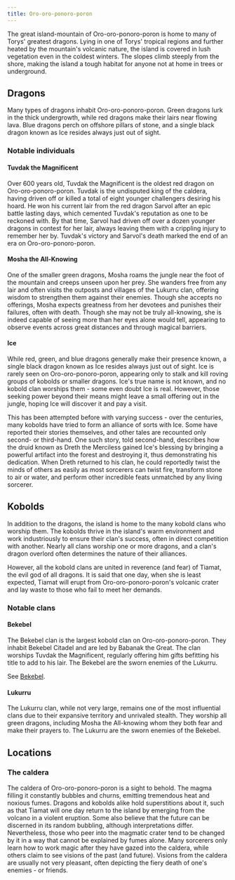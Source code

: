 ```yaml
---
title: Oro-oro-ponoro-poron
---
```


The great island-mountain of Oro-oro-ponoro-poron is home to many of Torys' greatest dragons. Lying in one of Torys' tropical regions and further heated by the mountain's volcanic nature, the island is covered in lush vegetation even in the coldest winters. The slopes climb steeply from the shore, making the island a tough habitat for anyone not at home in trees or underground.

## Dragons

Many types of dragons inhabit Oro-oro-ponoro-poron. Green dragons lurk in the thick undergrowth, while red dragons make their lairs near flowing lava. Blue dragons perch on offshore pillars of stone, and a single black dragon known as Ice resides always just out of sight.

### Notable individuals

#### Tuvdak the Magnificent

Over 600 years old, Tuvdak the Magnificent is the oldest red dragon on Oro-oro-ponoro-poron. Tuvdak is the undisputed king of the caldera, having driven off or killed a total of eight younger challengers desiring his hoard. He won his current lair from the red dragon Sarvol after an epic battle lasting days, which cemented Tuvdak's reputation as one to be reckoned with. By that time, Sarvol had driven off over a dozen younger dragons in contest for her lair, always leaving them with a crippling injury to remember her by. Tuvdak's victory and Sarvol's death marked the end of an era on Oro-oro-ponoro-poron.

#### Mosha the All-Knowing

One of the smaller green dragons, Mosha roams the jungle near the foot of the mountain and creeps unseen upon her prey. She wanders free from any lair and often visits the outposts and villages of the Lukurru clan, offering wisdom to strengthen them against their enemies. Though she accepts no offerings, Mosha expects greatness from her devotees and punishes their failures, often with death. Though she may not be truly all-knowing, she is indeed capable of seeing more than her eyes alone would tell, appearing to observe events across great distances and through magical barriers.

#### Ice

While red, green, and blue dragons generally make their presence known, a single black dragon known as Ice resides always just out of sight. Ice is rarely seen on Oro-oro-ponoro-poron, appearing only to stalk and kill roving groups of kobolds or smaller dragons. Ice's true name is not known, and no kobold clan worships them - some even doubt Ice is real. However, those seeking power beyond their means might leave a small offering out in the jungle, hoping Ice will discover it and pay a visit.

This has been attempted before with varying success - over the centuries, many kobolds have tried to form an alliance of sorts with Ice. Some have reported their stories themselves, and other tales are recounted only second- or third-hand. One such story, told second-hand, describes how the druid known as Dreth the Merciless gained Ice's blessing by bringing a powerful artifact into the forest and destroying it, thus demonstrating his dedication. When Dreth returned to his clan, he could reportedly twist the minds of others as easily as most sorcerers can twist fire, transform stone to air or water, and perform other incredible feats unmatched by any living sorcerer.

## Kobolds

In addition to the dragons, the island is home to the many kobold clans who worship them. The kobolds thrive in the island's warm environment and work industriously to ensure their clan's success, often in direct competition with another. Nearly all clans worship one or more dragons, and a clan's dragon overlord often determines the nature of their alliances.

However, all the kobold clans are united in reverence (and fear) of Tiamat, the evil god of all dragons. It is said that one day, when she is least expected, Tiamat will erupt from Oro-oro-ponoro-poron's volcanic crater and lay waste to those who fail to meet her demands.

### Notable clans

#### Bekebel

The Bekebel clan is the largest kobold clan on Oro-oro-ponoro-poron. They inhabit Bekebel Citadel and are led by Babanak the Great. The clan worships Tuvdak the Magnificent, regularly offering him gifts befitting his title to add to his lair. The Bekebel are the sworn enemies of the Lukurru.

See [Bekebel](bekebel/index.md).

#### Lukurru

The Lukurru clan, while not very large, remains one of the most influential clans due to their expansive territory and unrivaled stealth. They worship all green dragons, including Mosha the All-knowing whom they both fear and make their prayers to. The Lukurru are the sworn enemies of the Bekebel.

## Locations

### The caldera

The caldera of Oro-oro-ponoro-poron is a sight to behold. The magma filling it constantly bubbles and churns, emitting tremendous heat and noxious fumes. Dragons and kobolds alike hold superstitions about it, such as that Tiamat will one day return to the island by emerging from the volcano in a violent eruption. Some also believe that the future can be discerned in its random bubbling, although interpretations differ. Nevertheless, those who peer into the magmatic crater tend to be changed by it in a way that cannot be explained by fumes alone. Many sorcerers only learn how to work magic after they have gazed into the caldera, while others claim to see visions of the past (and future). Visions from the caldera are usually not very pleasant, often depicting the fiery death of one's enemies - or friends.
